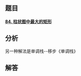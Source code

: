 ## 题目

#### [84. 柱状图中最大的矩形](https://leetcode-cn.com/problems/largest-rectangle-in-histogram/)



## 分析

另一种解法是单调栈--移步《单调栈》

## 解答